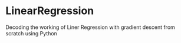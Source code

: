 # LinearRegression
Decoding the working of Liner Regression with gradient descent from scratch using Python
